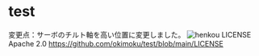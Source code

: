 # test

変更点：サーボのチルト軸を高い位置に変更しました。
![henkou](https://github.com/okimoku/test/assets/128967753/ecfe4f98-9b88-4d67-a7d3-0088c8b82c79)
LICENSE
Apache 2.0
https://github.com/okimoku/test/blob/main/LICENSE
